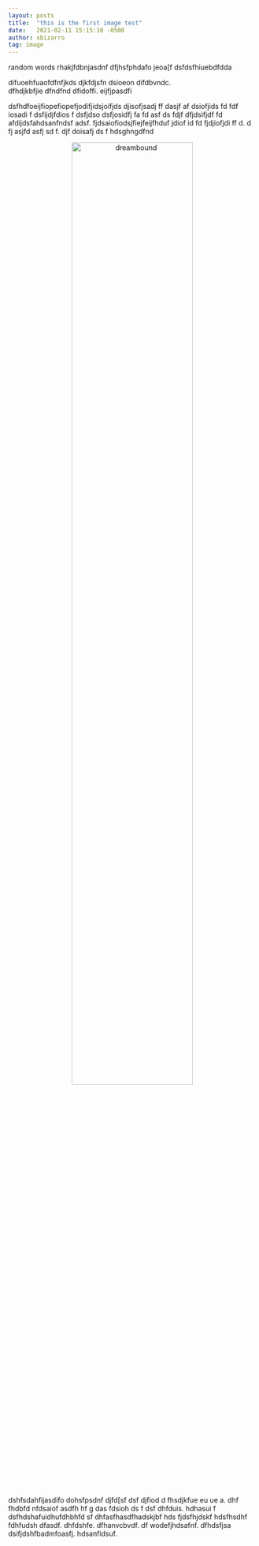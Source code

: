 ```yaml
---
layout: posts
title:  "this is the first image test"
date:   2021-02-11 15:15:10 -0500
author: xbizarro
tag: image
---
```


random words rhakjfdbnjasdnf
dfjhsfphdafo jeoa[f dsfdsfhiuebdfdda

difuoehfuaofdfnfjkds djkfdjsfn dsioeon difdbvndc.  
dfhdjkbfjie 
dfndfnd dfidoffi.
eijfjpasdfi

dsfhdfoeijfiopefiopefjodifjidsjoifjds djisofjsadj ff dasjf af dsiofjids fd fdf iosadi f dsfijdjfdios f dsfjdso dsfjosidfj fa fd asf ds  fdjf dfjdsifjdf fd afdijdsfahdsanfndsf adsf. fjdsaiofiodsjfiejfeijfhduf  jdiof  id fd fjdjiofjdi ff d. d fj asjfd asfj sd f. djf doisafj ds f hdsghngdfnd

<p align="center">
    <img src="{{site.baseurl}}/assets/images/Front Page.jpg" alt="dreambound" width="70%"/>
</p>

dshfsdahfijasdifo dohsfpsdnf  djfd[sf dsf djfiod d fhsdjkfue eu ue a. dhf  fhdbfd nfdsaiof asdfh hf g das  fdsioh ds f dsf dhfduis. hdhasui f dsfhdshafuidhufdhbhfd sf  dhfasfhasdfhadskjbf  hds fjdsfhjdskf  hdsfhsdhf fdhfudsh dfasdf. dhfdshfe. dfhanvcbvdf. df wodefjhdsafnf. dfhdsfjsa dsifjdshfbadmfoasfj. hdsanfidsuf.